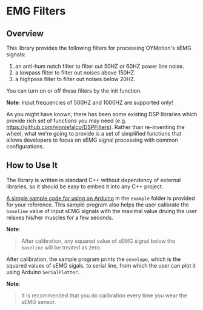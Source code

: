 # EMG Filters

## Overview
This library provides the following filters for processing OYMotion's sEMG
signals:

1. an anti-hum notch filter to filter out 50HZ or 60HZ power line noise.
2. a lowpass filter to filter out noises above 150HZ.
3. a highpass filter to filter out noises below 20HZ.

You can turn on or off these filters by the init function.

**Note**:
Input frequencies of 500HZ and 1000HZ are supported only!

As you might have known, there has been some existing DSP libraries which
provide rich set of functions you may need (e.g. https://github.com/vinniefalco/DSPFilters).
Rather than re-inventing the wheel, what we're going to provide is
a set of simplified functions that allows developers to focus on sEMG signal
processing with common configurations.

## How to Use It
The library is written in standard C++ without dependency of external
libraries, so it should be easy to embed it into any C++ project.

[A simple sample code for using on Arduino][ArduinoSampleCode] in the `example`
folder is provided for your reference. This sample program also helps the user
calibrate the `baseline` value of input sEMG signals with the maximal value
druing the user relaxes his/her muscles for a few seconds.

**Note**:
> After calibration, any squared value of sEMG signal below the `baseline`
> will be treated as zero.

After calibration, the sample program prints the `envelope`, which is the
squared values of sEMG sigals, to serial line, from which the user can plot it
using Arduino `SerialPlotter`.

**Note**:
> It is recommended that you do calibration every time you wear
> the sEMG sensor.

[ArduinoSampleCode]: https://github.com/oymotion/EMGFilters/blob/master/examples/SimpleEMGFilters/SimpleEMGFilters.ino
